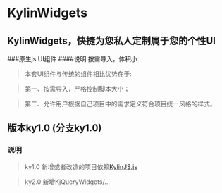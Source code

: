 # KylinWidgets
## KylinWidgets，快捷为您私人定制属于您的个性UI
###原生js UI组件
####说明
按需导入，体积小

> 本套UI组件与传统的组件相比优势在于:  

> 第一、按需导入，严格控制脚本大小；

> 第二、允许用户根据自己项目中的需求定义符合项目统一风格的样式。

## 版本ky1.0 (分支ky1.0)

### 说明
> ky1.0 新增或者改造的项目依赖[KylinJS.js](KylinWidgets/KylinJS.js/KylinJS.js)

> ky2.0 新增KjQueryWidgets/...
